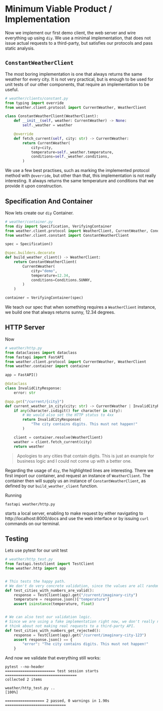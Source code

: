 # Minimum Viable Product / Implementation

Now we implement our first demo client, the web server and wire everything up using `diy`.
We use a minimal implementation, that does not issue actual requests to a third-party, but satisfies our protocols and pass static analysis.

## `ConstantWeatherClient`

The most boring implementation is one that always returns the same weather for every city.
It is not very practical, but is enough to be used for unit tests of our other components, that require an implementation to be useful.

```python
# weather/clients/constant.py
from typing import override
from weather.client.protocol import CurrentWeather, WeatherClient

class ConstantWeatherClient(WeatherClient):
    def __init__(self, weather: CurrentWeather) -> None:
        self._weather = weather

    @override
    def fetch_current(self, city: str) -> CurrentWeather:
        return CurrentWeather(
            city=city,
            temperature=self._weather.temperature,
            conditions=self._weather.conditions,
        )
```

We use a few best practises, such as marking the implemented protocol method with `@override`, but other than that, this implementation is not really interesting.
It always returns the same temperature and conditions that we provide it upon construction.

## Specification And Container

Now lets create our `diy` Container.

```python
# weather/container.py
from diy import Specification, VerifyingContainer
from weather.client.protocol import WeatherClient, CurrentWeather, Conditions
from weather.client.constant import ConstantWeatherClient

spec = Specification()

@spec.builders.decorate
def build_weather_client() -> WeatherClient:
    return ConstantWeatherClient(
        CurrentWeather(
            city="demo",
            temperature=12.34,
            conditions=Conditions.SUNNY,
        )
    )

container = VerifyingContainer(spec)
```

We teach our spec that when something requires a `WeatherClient` instance, we build one that always returns sunny, 12.34 degrees.

## HTTP Server

Now

```python hl_lines="5 21"
# weather/http.py
from dataclasses import dataclass
from fastapi import FastAPI
from weather.client.protocol import CurrentWeather, WeatherClient
from weather.container import container

app = FastAPI()

@dataclass
class InvalidCityResponse:
    error: str

@app.get("/current/{city}")
def current_weather_in_city(city: str) -> CurrentWeather | InvalidCityResponse:
    if any(character.isdigit() for character in city):
        # We would also set the HTTP status to 4xx
        return InvalidCityResponse(
            "The city contains digits. This must not happen!"
        )

    client = container.resolve(WeatherClient)
    weather = client.fetch_current(city)
    return weather
```

> Apologies to any cities that contain digits.
> This is just an example for business logic and I could not come up with a better one.

Regarding the usage of `diy`, the highlighted lines are interesting.
There we first import our container, and request an instance of `WeatherClient`.
The container then will supply us an instance of `ConstantWeatherClient`, as defined by our `build_weather_client` function.

Running

```shell
fastapi weather/http.py
```

starts a local server, enabling to make request by either navigating to http://localhost:8000/docs and use the web interface or by issuing `curl` commands on our terminal.

## Testing

Lets use pytest for our unit test

```python
# weather/http_test.py
from fastapi.testclient import TestClient
from weather.http import app


# This tests the happy path.
# We don't do very concrete validation, since the values are all random anyways.
def test_cities_with_numbers_are_valid():
    response = TestClient(app).get("/current/imaginary-city")
    temperature = response.json()["temperature"]
    assert isinstance(temperature, float)


# We can also test our validation logic.
# Since we are using a fake implementation right now, we don't really need to
# think about not making real requests to a third-party API.
def test_cities_with_numbers_get_rejected():
    response = TestClient(app).get("/current/imaginary-city-123")
    assert response.json() == {
        "error": "The city contains digits. This must not happen!"
    }
```

And now we validate that everything still works:

```
pytest --no-header
======================= test session starts =================================
collected 2 items                                                                                                          

weather/http_test.py ..                                                [100%]

================== 2 passed, 0 warnings in 1.90s ============================
```
